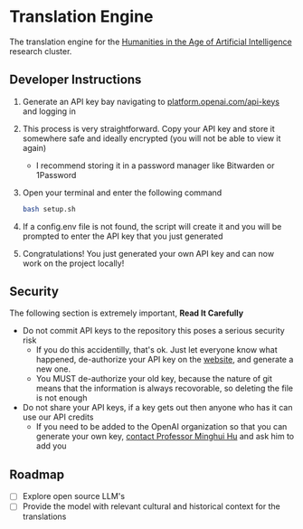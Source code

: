 # Translation Engine

The translation engine for the [Humanities in the Age of Artificial Intelligence](https://ai4humanities.sites.ucsc.edu/) research cluster.

## Developer Instructions

1. Generate an API key bay navigating to [platform.openai.com/api-keys](https://platform.openai.com/api-keys) and logging in

2. This process is very straightforward. Copy your API key and store it somewhere safe and ideally encrypted (you will not be able to view it again)
    - I recommend storing it in a password manager like Bitwarden or 1Password

3. Open your terminal and enter the following command

    ```bash
    bash setup.sh
    ```

4. If a config.env file is not found, the script will create it and you will be prompted to enter the API key that you just generated

5. Congratulations! You just generated your own API key and can now work on the project locally!

## Security

The following section is extremely important, **Read It Carefully**

- Do not commit API keys to the repository this poses a serious security risk
    - If you do this accidentilly, that's ok. Just let everyone know what happened, de-authorize your API key on the [website](https://platform.openai.com/api-keys), and generate a new one.
    - You MUST de-authorize your old key, because the nature of git means that the information is always recovorable, so deleting the file is not enough
- Do not share your API keys, if a key gets out then anyone who has it can use our API credits
    - If you need to be added to the OpenAI organization so that you can generate your own key, [contact Professor Minghui Hu](mailto:mhu@ucsc.edu) and ask him to add you

## Roadmap

- [ ] Explore open source LLM's
- [ ] Provide the model with relevant cultural and historical context for the translations
